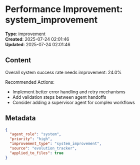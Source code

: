 # Performance Improvement: system_improvement

**Type**: improvement  
**Created**: 2025-07-24 02:01:46  
**Updated**: 2025-07-24 02:01:46  

## Content

Overall system success rate needs improvement: 24.0%

Recommended Actions:
- Implement better error handling and retry mechanisms
- Add validation steps between agent handoffs
- Consider adding a supervisor agent for complex workflows

## Metadata

```json
{
  "agent_role": "system",
  "priority": "high",
  "improvement_type": "system_improvement",
  "source": "evolution_tracker",
  "applied_to_files": true
}
```
